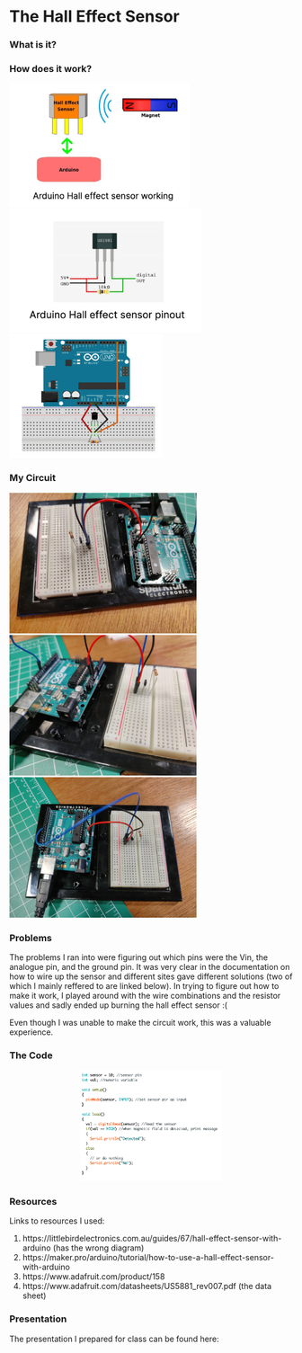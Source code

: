 # The Hall Effect Sensor

<h3>What is it?</h3>

<h3>How does it work?</h3>

<p></p>

<div display=inline-flex>
<img src="1.png" height="220">
<img src="2.png" height="220">
<img src="3.png" height="220">
</div>

<h3>My Circuit</h3>
<div display=inline-flex>
<img src="5.jpg" height="250">
<img src="6.jpg" height="250">
<img src="8.jpg" height="250">
</div>

<h3>Problems</h3>
<p>The problems I ran into were figuring out which pins were the Vin, the analogue pin, and the ground pin. 
It was very clear in the documentation on how to wire up the sensor and different sites gave different solutions (two of which I mainly reffered to are linked below).
In trying to figure out how to make it work, I played around with the wire combinations and the resistor values and sadly ended up burning the hall effect sensor :(</p>
<p>Even though I was unable to make the circuit work, this was a valuable experience.

<h3>The Code</h3>
<center><img src="4.png" width="50%"></center>

<h3>Resources</h3>
Links to resources I used:
<ol>
  <li>https://littlebirdelectronics.com.au/guides/67/hall-effect-sensor-with-arduino (has the wrong diagram)
  <li>https://maker.pro/arduino/tutorial/how-to-use-a-hall-effect-sensor-with-arduino
  <li>https://www.adafruit.com/product/158
  <li>https://www.adafruit.com/datasheets/US5881_rev007.pdf (the data sheet)
</ol>
 
<h3>Presentation</h3>
The presentation I prepared for class can be found here:
